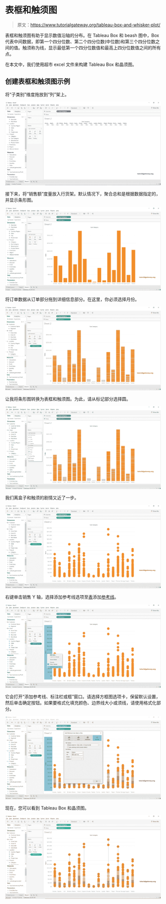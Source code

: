 # 表框和触须图

> 原文：<https://www.tutorialgateway.org/tableau-box-and-whisker-plot/>

表框和触须图有助于显示数值沿轴的分布。在 Tableau Box 和 beash 图中，Box 代表中间数据，即第一个四分位数、第二个四分位数(中位数)和第三个四分位数之间的值。触须称为线，显示最低第一个四分位数值和最高上四分位数值之间的所有点。

在本文中，我们使用超市 excel 文件来构建 Tableau Box 和晶须图。

## 创建表框和触须图示例

将“子类别”维度拖放到“列”架上。

![Tableau Box and Whisker Plot 1](img/901ee86fa5bbbf7397d5cd1b57494727.png)

接下来，将“销售额”度量放入行货架。默认情况下，聚合总和是根据数据指定的，并显示条形图。

![Tableau Box and Whisker Plot 2](img/9436434971a9deda55810d0c747ce3dc.png)

将订单数据从订单部分拖到详细信息部分。在这里，你必须选择月份。

![Tableau Box and Whisker Plot 3](img/d42235b8e965d9cbf50a2109d622822c.png)

让我将条形图转换为表框和触须图。为此，请从标记部分选择圆。

![Tableau Box and Whisker plot 4](img/295a7709b18c96685c81562ea332a04d.png)

我们离盒子和触须的剧情又近了一步。

![Tableau Box and Whisker plot 5](img/22bcaa186817295b7a991a797041c3e3.png)

右键单击销售 Y 轴，选择添加参考线选项至[表](https://www.tutorialgateway.org/tableau/)添加[参考线](https://www.tutorialgateway.org/add-reference-lines-in-tableau/)。

![Tableau Box and Whisker plot 6](img/a6884f31c5655c9e8c15dc7bbdd6a747.png)

它会打开“添加参考线、标注栏或框”窗口。请选择方框图选项卡，保留默认设置，然后单击确定按钮。如果要格式化填充颜色、边界线大小或须线，请使用格式化部分。

![Tableau Box and Whisker plot 7](img/c765fa926c9ba58d3726520163f121a5.png)

现在，您可以看到 Tableau Box 和晶须图。

![Tableau Box and Whisker plot 8](img/e03086392bee22c6bd70d400f51a529f.png)